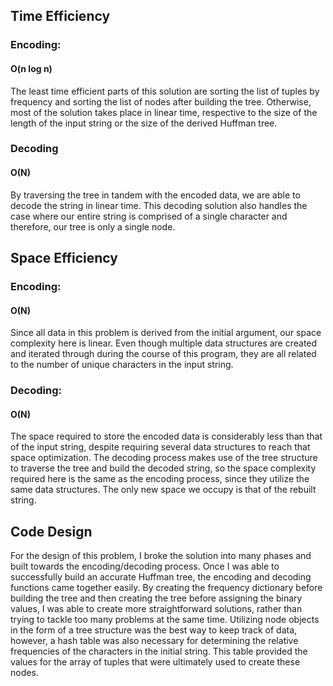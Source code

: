 ## Time Efficiency

### Encoding:

#### O(n log n)
The least time efficient parts of this solution are sorting the list of tuples by frequency and sorting the list of nodes after building the tree. Otherwise, most of the solution takes place in linear time, respective to the size of the length of the input string or the size of the derived Huffman tree.

### Decoding

#### O(N)
By traversing the tree in tandem with the encoded data, we are able to decode the string in linear time. This decoding solution also handles the case where our entire string is comprised of a single character and therefore, our tree is only a single node.



## Space Efficiency

### Encoding:

#### O(N)
Since all data in this problem is derived from the initial argument, our space complexity here is linear. Even though multiple data structures are created and iterated through during the course of this program, they are all related to the number of unique characters in the input string.

### Decoding:

#### O(N)
The space required to store the encoded data is considerably less than that of the input string, despite requiring several data structures to reach that space optimization. The decoding process makes use of the tree structure to traverse the tree and build the decoded string, so the space complexity required here is the same as the encoding process, since they utilize the same data structures. The only new space we occupy is that of the rebuilt string.


## Code Design

For the design of this problem, I broke the solution into many phases and built towards the encoding/decoding process. Once I was able to successfully build an accurate Huffman tree, the encoding and decoding functions came together easily. By creating the frequency dictionary before building the tree and then creating the tree before assigning the binary values, I was able to create more straightforward solutions, rather than trying to tackle too many problems at the same time. Utilizing node objects in the form of a tree structure was the best way to keep track of data, however, a hash table was also necessary for determining the relative frequencies of the characters in the initial string. This table provided the values for the array of tuples that were ultimately used to create these nodes.
